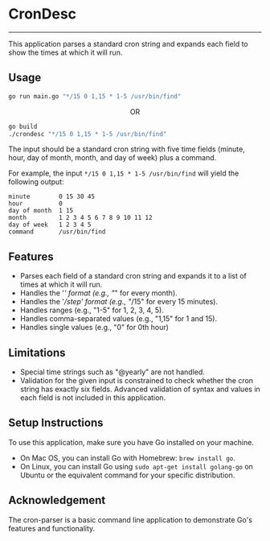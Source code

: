 
# CronDesc

---

This application parses a standard cron string and expands each field to show the times at which it will run.

## Usage

```bash
go run main.go "*/15 0 1,15 * 1-5 /usr/bin/find"
```
<p align="center">OR</p>

```bash
go build
./crondesc "*/15 0 1,15 * 1-5 /usr/bin/find"
```

The input should be a standard cron string with five time fields (minute, hour, day of month, month, and day of week) plus a command.

For example, the input `*/15 0 1,15 * 1-5 /usr/bin/find` will yield the following output:

```
minute        0 15 30 45
hour          0
day of month  1 15
month         1 2 3 4 5 6 7 8 9 10 11 12
day of week   1 2 3 4 5
command       /usr/bin/find
```

## Features

* Parses each field of a standard cron string and expands it to a list of times at which it will run.
* Handles the '*' format (e.g., "*" for every month).
* Handles the '*/step' format (e.g., "*/15" for every 15 minutes).
* Handles ranges (e.g., "1-5" for 1, 2, 3, 4, 5).
* Handles comma-separated values (e.g., "1,15" for 1 and 15).
* Handles single values (e.g., "0" for 0th hour)

## Limitations

* Special time strings such as "@yearly" are not handled.
* Validation for the given input is constrained to check whether the cron string has exactly six fields. Advanced validation of syntax and values in each field is not included in this application.

## Setup Instructions
To use this application, make sure you have Go installed on your machine.

* On Mac OS, you can install Go with Homebrew: `brew install go`.
* On Linux, you can install Go using `sudo apt-get install golang-go` on Ubuntu or the equivalent command for your specific distribution.

## Acknowledgement

The cron-parser is a basic command line application to demonstrate Go's features and functionality.

